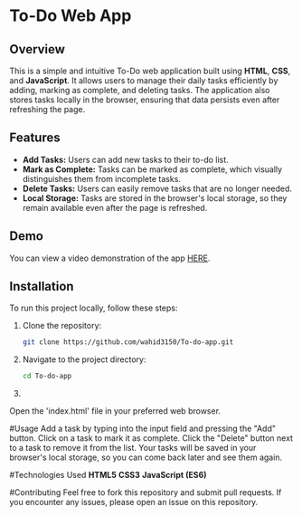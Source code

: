 # To-Do Web App

## Overview
This is a simple and intuitive To-Do web application built using **HTML**, **CSS**, and **JavaScript**. It allows users to manage their daily tasks efficiently by adding, marking as complete, and deleting tasks. The application also stores tasks locally in the browser, ensuring that data persists even after refreshing the page.

## Features
- **Add Tasks:** Users can add new tasks to their to-do list.
- **Mark as Complete:** Tasks can be marked as complete, which visually distinguishes them from incomplete tasks.
- **Delete Tasks:** Users can easily remove tasks that are no longer needed.
- **Local Storage:** Tasks are stored in the browser's local storage, so they remain available even after the page is refreshed.

## Demo
You can view a video demonstration of the app [HERE](https://www.linkedin.com/posts/wahidanon_webdevelopment-frontenddevelopment-javascript-activity-7237088130011459584-3Lga?utm_source=share&utm_medium=member_desktop).

## Installation
To run this project locally, follow these steps:

1. Clone the repository:
   ```bash
   git clone https://github.com/wahid3150/To-do-app.git
2. Navigate to the project directory:

   ```bash
   cd To-do-app
3.
  Open the 'index.html' file in your preferred web browser.

#Usage
Add a task by typing into the input field and pressing the "Add" button.
Click on a task to mark it as complete.
Click the "Delete" button next to a task to remove it from the list.
Your tasks will be saved in your browser's local storage, so you can come back later and see them again.

#Technologies Used
**HTML5**
**CSS3**
**JavaScript (ES6)**

#Contributing
Feel free to fork this repository and submit pull requests. If you encounter any issues, please open an issue on this repository.
